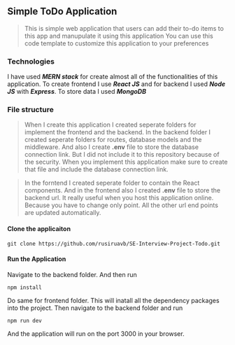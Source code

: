 ## Simple ToDo Application
> This is simple web application that users can add their to-do items to this app and manupulate it using this application
> You can use this code template to customize this application to your preferences
### Technologies
I have used ***MERN stack*** for create almost all of the functionalities of this application.
To create frontend I use ***React JS*** and for backend I used ***Node JS*** with ***Express***.
To store data I used ***MongoDB***
### File structure 
> When I create this application I created seperate folders for implement the frontend and the backend.
> In the backend folder I created seperate folders for routes, database models and the middleware. And also I create **.env**
> file to store the database connection link. But I did not include it to this repository because of the security.
> When you implement this application make sure to create that file and include the database connection link.

> In the forntend I created seperate folder to contain the React components. And in the frontend also I created **.env**
> file to store the backend url. It really useful when you host this application online. Because you have to change only 
> point. All the other url end points are updated automatically.
#### Clone the applicaiton
```
git clone https://github.com/rusiruavb/SE-Interview-Project-Todo.git
```
#### Run the Application
Navigate to the backend folder. And then run
```
npm install
```
Do same for frontend folder. This will inatall all the dependency packages into the project.
Then navigate to the backend folder and run
```
npm run dev
```
And the application will run on the port 3000 in your browser.
